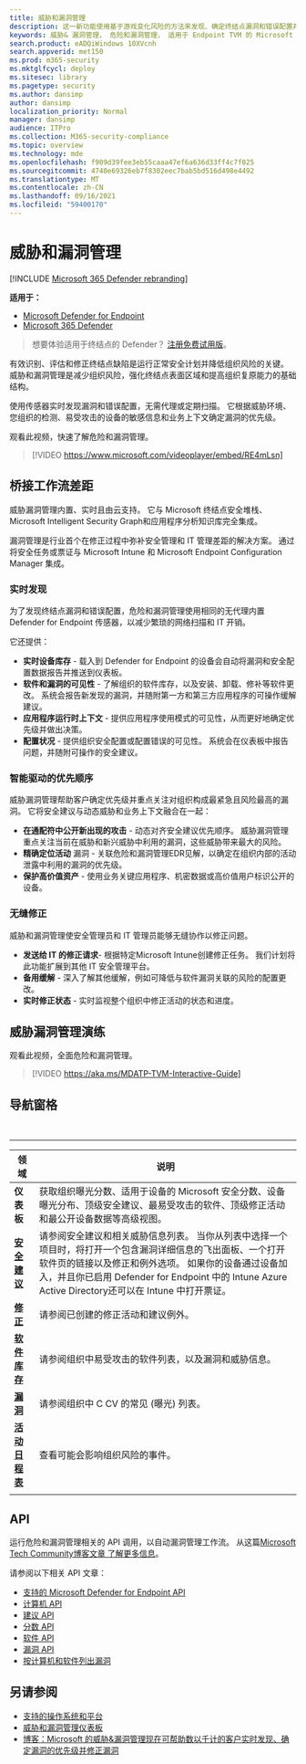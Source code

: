 ```yaml
---
title: 威胁和漏洞管理
description: 这一新功能使用基于游戏变化风险的方法来发现、确定终结点漏洞和错误配置并修复这些漏洞和错误配置。
keywords: 威胁& 漏洞管理， 危险和漏洞管理， 适用于 Endpoint TVM 的 Microsoft Defender， 适用于 Endpoint-TVM 的 Microsoft Defender， 漏洞管理， 漏洞评估， 威胁和漏洞扫描， 安全配置评估， 适用于终结点的 Microsoft Defender， 终结点漏洞， 下一代
search.product: eADQiWindows 10XVcnh
search.appverid: met150
ms.prod: m365-security
ms.mktglfcycl: deploy
ms.sitesec: library
ms.pagetype: security
ms.author: dansimp
author: dansimp
localization_priority: Normal
manager: dansimp
audience: ITPro
ms.collection: M365-security-compliance
ms.topic: overview
ms.technology: mde
ms.openlocfilehash: f909d39fee3eb55caaa47ef6a636d33ff4c7f025
ms.sourcegitcommit: 4740e69326eb7f8302eec7bab5bd516d498e4492
ms.translationtype: MT
ms.contentlocale: zh-CN
ms.lasthandoff: 09/16/2021
ms.locfileid: "59400170"
---
```

# <a name="threat-and-vulnerability-management"></a>威胁和漏洞管理

[!INCLUDE [Microsoft 365 Defender rebranding](../../includes/microsoft-defender.md)]

**适用于：**
- [Microsoft Defender for Endpoint](https://go.microsoft.com/fwlink/p/?linkid=2154037)
- [Microsoft 365 Defender](https://go.microsoft.com/fwlink/?linkid=2118804)

> 想要体验适用于终结点的 Defender？ [注册免费试用版](https://signup.microsoft.com/create-account/signup?products=7f379fee-c4f9-4278-b0a1-e4c8c2fcdf7e&ru=https://aka.ms/MDEp2OpenTrial?ocid=docs-wdatp-portaloverview-abovefoldlink)。

有效识别、评估和修正终结点缺陷是运行正常安全计划并降低组织风险的关键。 威胁和漏洞管理是减少组织风险，强化终结点表面区域和提高组织复原能力的基础结构。

使用传感器实时发现漏洞和错误配置，无需代理或定期扫描。 它根据威胁环境、您组织的检测、易受攻击的设备的敏感信息和业务上下文确定漏洞的优先级。

观看此视频，快速了解危险和漏洞管理。

> [!VIDEO https://www.microsoft.com/videoplayer/embed/RE4mLsn]

## <a name="bridging-the-workflow-gaps"></a>桥接工作流差距

威胁漏洞管理内置、实时且由云支持。 它与 Microsoft 终结点安全堆栈、Microsoft Intelligent Security Graph和应用程序分析知识库完全集成。

漏洞管理是行业首个在修正过程中弥补安全管理和 IT 管理差距的解决方案。 通过将安全任务或票证与 Microsoft Intune 和 Microsoft Endpoint Configuration Manager 集成。

### <a name="real-time-discovery"></a>实时发现

为了发现终结点漏洞和错误配置，危险和漏洞管理使用相同的无代理内置 Defender for Endpoint 传感器，以减少繁琐的网络扫描和 IT 开销。

它还提供：

- **实时设备库存** - 载入到 Defender for Endpoint 的设备会自动将漏洞和安全配置数据报告并推送到仪表板。
- **软件和漏洞的可见性** - 了解组织的软件库存，以及安装、卸载、修补等软件更改。 系统会报告新发现的漏洞，并随附第一方和第三方应用程序的可操作缓解建议。
- **应用程序运行时上下文** - 提供应用程序使用模式的可见性，从而更好地确定优先级并做出决策。
- **配置状况** - 提供组织安全配置或配置错误的可见性。 系统会在仪表板中报告问题，并随附可操作的安全建议。

### <a name="intelligence-driven-prioritization"></a>智能驱动的优先顺序

威胁漏洞管理帮助客户确定优先级并重点关注对组织构成最紧急且风险最高的漏洞。 它将安全建议与动态威胁和业务上下文融合在一起：

- **在通配符中公开新出现的攻击** - 动态对齐安全建议优先顺序。 威胁漏洞管理重点关注当前在威胁和新兴威胁中利用的漏洞，这些威胁带来最大的风险。
- **精确定位活动** 漏洞 - 关联危险和漏洞管理EDR见解，以确定在组织内部的活动泄露中利用的漏洞的优先级。
- **保护高价值资产** - 使用业务关键应用程序、机密数据或高价值用户标识公开的设备。

### <a name="seamless-remediation"></a>无缝修正

威胁和漏洞管理使安全管理员和 IT 管理员能够无缝协作以修正问题。

- **发送给 IT 的修正请求**- 根据特定Microsoft Intune创建修正任务。 我们计划将此功能扩展到其他 IT 安全管理平台。
- **备用缓解** - 深入了解其他缓解，例如可降低与软件漏洞关联的风险的配置更改。
- **实时修正状态** - 实时监视整个组织中修正活动的状态和进度。

## <a name="threat-and-vulnerability-management-walk-through"></a>威胁漏洞管理演练

观看此视频，全面危险和漏洞管理。

> [!VIDEO https://aka.ms/MDATP-TVM-Interactive-Guide]

## <a name="navigation-pane"></a>导航窗格 

<br>

****

|领域|说明|
|---|---|
|**仪表板**|获取组织曝光分数、适用于设备的 Microsoft 安全分数、设备曝光分布、顶级安全建议、最易受攻击的软件、顶级修正活动和最公开设备数据等高级视图。|
|[**安全建议**](tvm-security-recommendation.md)|请参阅安全建议和相关威胁信息列表。 当你从列表中选择一个项目时，将打开一个包含漏洞详细信息的飞出面板、一个打开软件页的链接以及修正和例外选项。 如果你的设备通过设备加入，并且你已启用 Defender for Endpoint 中的 Intune Azure Active Directory还可以在 Intune 中打开票证。|
|[**修正**](tvm-remediation.md)|请参阅已创建的修正活动和建议例外。|
|[**软件库存**](tvm-software-inventory.md)|请参阅组织中易受攻击的软件列表，以及漏洞和威胁信息。|
|[**漏洞**](tvm-weaknesses.md)|请参阅组织中 C CV 的常见 (曝光) 列表。|
|[**活动日程表**](threat-and-vuln-mgt-event-timeline.md)|查看可能会影响组织风险的事件。|
|||

## <a name="apis"></a>API

运行危险和漏洞管理相关的 API 调用，以自动漏洞管理工作流。 从这篇[Microsoft Tech Community博客文章 了解更多信息](https://techcommunity.microsoft.com/t5/microsoft-defender-atp/threat-amp-vulnerability-management-apis-are-now-generally/ba-p/1304615)。

请参阅以下相关 API 文章：

- [支持的 Microsoft Defender for Endpoint API](exposed-apis-list.md)
- [计算机 API](machine.md)
- [建议 API](vulnerability.md)
- [分数 API](score.md)
- [软件 API](software.md)
- [漏洞 API](vulnerability.md)
- [按计算机和软件列出漏洞](get-all-vulnerabilities-by-machines.md)

## <a name="see-also"></a>另请参阅

- [支持的操作系统和平台](tvm-supported-os.md)
- [威胁和漏洞管理仪表板](tvm-dashboard-insights.md)
- [博客：Microsoft 的威胁&漏洞管理现在可帮助数以千计的客户实时发现、确定漏洞的优先级并修正漏洞](https://www.microsoft.com/security/blog/2019/07/02/microsofts-threat-vulnerability-management-now-helps-thousands-of-customers-to-discover-prioritize-and-remediate-vulnerabilities-in-real-time/)
